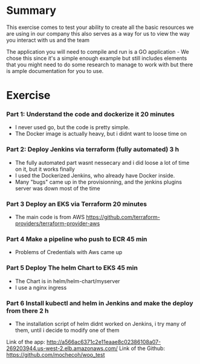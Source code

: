 
# Summary #

This exercise comes to test your ability to create all the basic resources we are using in our company
this also serves as a way for us to view the way you interact with us and the team

The application you will need to compile and run is a GO application - We chose this since it's a simple enough example but still includes
elements that you might need to do some research to manage to work with but there is ample documentation for you to use.



# Exercise #

### Part 1: Understand the code and dockerize it 20 minutes

 * I never used go, but the code is pretty simple.
 * The Docker image is actually heavy, but i didnt want to loose time on 

### Part 2: Deploy Jenkins via terraform (fully automated) 3 h

 * The fully automated part wasnt nessecary and i did loose a lot of time on it, but it works finally
 * I used the Dockerized Jenkins, who already have Docker inside. 
 * Many "bugs" came up in the provisionning, and the jenkins plugins server was down most of the time

### Part 3 Deploy an EKS via Terraform 20 minutes

 * The main code is from AWS https://github.com/terraform-providers/terraform-provider-aws

### Part 4 Make a pipeline who push to ECR 45 min

 * Problems of Credentials with Aws came up 

### Part 5 Deploy The helm Chart to EKS 45 min

 * The Chart is in helm/helm-chart/myserver
 * I use a nginx ingress

### Part 6 Install kubectl and helm in Jenkins and make the deploy from there 2 h

 * The installation script of helm didnt worked on Jenkins, i try many of them, until i decide to modify one of them


Link of the app: http://a566ac6371c2e11eaae8c02386108a07-269203944.us-west-2.elb.amazonaws.com/
Link of the Github: https://github.com/mochecoh/woo_test
